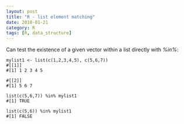 ```yaml
---
layout: post
title: "R - list element matching"
date: 2018-01-21
category: R
tags: [R, data_structure]
---
```


Can test the existence of a given vector within a list directly with <em>%in%</em>: 


```
mylist1 <- list(c(1,2,3,4,5), c(5,6,7))
#[[1]]
#[1] 1 2 3 4 5

#[[2]]
#[1] 5 6 7

list(c(5,6,7)) %in% mylist1
#[1] TRUE

list(c(5,6)) %in% mylist1
#[1] FALSE

```
